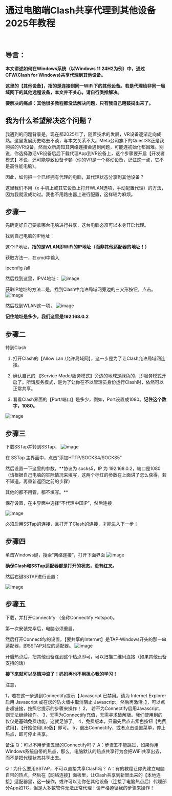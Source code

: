 # 通过电脑端Clash共享代理到其他设备 2025年教程

​
## **导言**：

**本文讲述如何在Windows系统（以Windows 11 24H2为例）中，通过CFW(Clash for Windows)共享代理到其他设备。**

**这里的【其他设备】，指的是连接到同一WiFi下的其他设备。若是代理给非同一局域网下的其他远程设备，本文并不关心，请自行类推解决。**

**要解决的痛点：其他很多教程都没法解决问题，只有我自己瞎鼓捣出来了。**

## 我为什么希望解决这个问题？

我遇到的问题背景是，现在都2025年了，随着技术的发展，VR设备逐渐走向成熟。这里发展历史略去不谈，与本文关系不大。Meta公司旗下的Quest3S正是我购买的VR设备，然而众所周知其网络连接会遇到问题，可能连初始化都困难。别说，你选择激活VR设备后后下载代理App到VR设备上，这个步骤要开启【开发者模式】不说，还可能导致设备卡顿（你的VR是一个移动设备，记住这一点，它不是高性能电脑）。

因此，如何把一个已经拥有代理的电脑，其代理状态分享到其他设备？

这里我们不用（x 手机上或其它设备上打开WLAN选项，手动配置代理）的方法，因为我就没成功过。我也不用路由器上进行配置，这样较为麻烦。

## 步骤一
先确定好自己要拿哪台电脑进行共享，这台电脑必须可以本身开启代理。

找到自己电脑的IP地址：

这个IP地址，**指的是WLAN即WiFi的IP地址（而非其他适配器的地址！）**

获取方法一，在cmd中输入

ipconfig /all

然后找到这里，IPV4地址：
![image](https://github.com/user-attachments/assets/d0df430a-5d6b-447b-8174-cfc7a2750263)


获取IP地址的方法二是，找到Clash中允许局域网旁边的三叉形按钮，点击。
![image](https://github.com/user-attachments/assets/9dccabdd-868e-42ac-b507-1a36b597eceb)



然后找到WLAN这一项，
![image](https://github.com/user-attachments/assets/e46129ef-119c-4b4a-8e5d-a578615acf74)



**记住地址是多少，我们这里是192.168.0.2**

## 步骤二
转到Clash

1. 打开Clash的【Allow Lan /允许局域网】，这一步是为了让Clash允许局域网连接。

2. 确认自己的 【Service Mode/服务模式】旁边的地球是绿色的，即服务模式开启了。所谓服务模式，是为了让你在不以管理员身份运行Clash时，依然可以正常共享。

3. 看看Clash界面的【Port/端口】是多少，例如，Port设置成1080。**记住这个数字，1080。**

![image](https://github.com/user-attachments/assets/44d88f13-68e8-4d01-b357-8adb14724292)


## 步骤三
下载SSTap并转到SSTap，
![image](https://github.com/user-attachments/assets/c53c9d9e-e497-49ed-8f46-735941767f7e)


在 SSTap 主界面中，点击“添加HTTP/SOCKS4/SOCKS5”

然后设置一下这里的参数，**协议为 socks5，IP 为 192.168.0.2，端口是1080（请根据自己电脑的实际情况来填写，这两个标红的参数在上面讲了怎么获得，若不知道，再重新返回之前的步骤）

其他的都不用管，都不填写。**

保存设置，在主界面中选择“不代理中国IP”，然后连接

![image](https://github.com/user-attachments/assets/55f04556-e6fe-43a0-87c8-bcb26cd5d59b)


必须启用SSTap的连接，且打开了Clash的连接，才能进入下一步！

## 步骤四
单击Windows键，搜索“网络连接”，打开下面界面
![image](https://github.com/user-attachments/assets/0ad329ec-f161-410c-aead-e3ca2e4ad97e)


**确保Clash和SSTap适配器都是打开的状态，没有红叉。**

然后右键SSTAP进行设置：

![image](https://github.com/user-attachments/assets/8c6b8892-54dd-42c8-8b2d-6d119f5d5637)


## 步骤五
下载，并打开Connectify （全称Connectify Hotspot)。

第一次安装完毕后，电脑必须重启。

然后打开Connectify的设置，【要共享的Internet】是TAP-Windows开头的那一串适配器，即SSTAP对应的适配器。
![image](https://github.com/user-attachments/assets/40e0749d-e2b2-4780-b596-ddc5032bd217)


开启热点后，把其他设备连到这个热点即可，可以扫描二维码连接（如果其他设备支持的话）

**接下来就可以尽情冲浪了！妈妈再也不用担心我的学习！**


注意，

1，若在这一步遇到Connectify提示【Javascript 已禁用。请为 Internet Explorer 启用 Javascript 或在您的防火墙中取消阻止 Javascript，然后再激活。】，可以点击超链接，按照它提示的步骤来操作！
2， 若不为Connectify启用Javascript，则无法继续操作。
3，无需为Connectify充值，无需寻求破解版。我们使用到的仅仅是基础免费功能，这就足够了。
4，免费版本，只需先后点击紫色按钮【免费试用】、【开始使用Lite版】即可。
5，退出Connectify，或者点击设置菜单，停止热点，即可停止共享。


备注
Q：可以不用步骤五里的Connectify吗？
A：步骤五不能跳过，如果你用Windows系统自带的热点，那么，电脑默认的热点共享行为会把WiFi共享出去，而不是把代理状态共享出去。

Q：为什么要用SSTAP，不可以直接共享Clash吗？
A：有的教程让你先建立电脑自带的热点，然后在【网络连接】面板里，让Clash共享到新冒出来的【本地连接】适配器里，这一操作，或许可以让你在其他设备（连接了电脑热点后）代理部分App如TG，但是大多数软件无法正常代理！请严格遵循我的步骤来操作！
